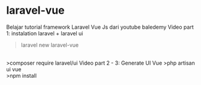 # laravel-vue
Belajar tutorial framework Laravel Vue Js dari youtube baledemy
Video part 1: instalation laravel + laravel ui
>laravel new laravel-vue 
<br>
>composer require laravel/ui
Video part 2 - 3: Generate UI Vue
>php artisan ui vue 
<br>
>npm install
